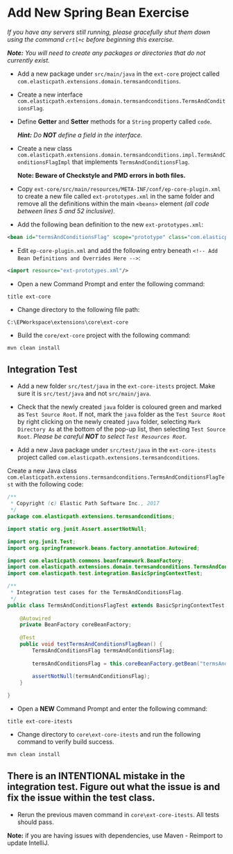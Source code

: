 # Add New Spring Bean Exercise

_If you have any servers still running, please gracefully shut them down using the command `crtl+c` before beginning this exercise._

_**Note:** You will need to create any packages or directories that do not currently exist._

* Add a new package under `src/main/java` in the `ext-core` project called `com.elasticpath.extensions.domain.termsandconditions`.

* Create a new interface `com.elasticpath.extensions.domain.termsandconditions.TermsAndConditionsFlag`.

* Define **Getter** and **Setter** methods for a `String` property called `code`.
	
	_**Hint:** Do **NOT** define a field in the interface._

* Create a new class `com.elasticpath.extensions.domain.termsandconditions.impl.TermsAndConditionsFlagImpl` that implements `TermsAndConditionsFlag`.

	__**Note:** Beware of Checkstyle and PMD errors in both files.__

* Copy `ext-core/src/main/resources/META-INF/conf/ep-core-plugin.xml` to create a new file called `ext-prototypes.xml` in the same folder and remove all the definitions within the main `<beans>` element _(all code between lines 5 and 52 inclusive)_.

* Add the following bean definition to the new `ext-prototypes.xml`:

```xml
<bean id="termsAndConditionsFlag" scope="prototype" class="com.elasticpath.extensions.domain.termsandconditions.impl.TermsAndConditionsFlagImpl" />
```

* Edit `ep-core-plugin.xml` and add the following entry beneath `<!-- Add Bean Definitions and Overrides Here -->`:

```xml
<import resource="ext-prototypes.xml"/>
```

* Open a new Command Prompt and enter the following command:

```
title ext-core
```

* Change directory to the following file path: 
```
C:\EPWorkspace\extensions\core\ext-core
```

* Build the `core/ext-core` project with the following command:
```sh
mvn clean install
```

## Integration Test

* Add a new folder `src/test/java` in the `ext-core-itests` project.  Make sure it is `src/test/java` and not `src/main/java`.

* Check that the newly created `java` folder is coloured green and marked as `Test Source Root`. If not, mark the `java` folder as the `Test Source Root` by right clicking on the newly created `java` folder, selecting `Mark Directory As` at the bottom of the pop-up list, then selecting `Test Source Root`. _Please be careful **NOT** to select `Test Resources Root`._

* Add a new Java package under `src/test/java` in the `ext-core-itests` project called `com.elasticpath.extensions.termsandconditions`.

Create a new Java class `com.elasticpath.extensions.termsandconditions.TermsAndConditionsFlagTest` with the following code:

```java
/**
 * Copyright (c) Elastic Path Software Inc., 2017
 */
package com.elasticpath.extensions.termsandconditions;

import static org.junit.Assert.assertNotNull;

import org.junit.Test;
import org.springframework.beans.factory.annotation.Autowired;

import com.elasticpath.commons.beanframework.BeanFactory;
import com.elasticpath.extensions.domain.termsandconditions.TermsAndConditionsFlag;
import com.elasticpath.test.integration.BasicSpringContextTest;

/**
 * Integration test cases for the TermsAndConditionsFlag.
 */
public class TermsAndConditionsFlagTest extends BasicSpringContextTest {
	
	@Autowired
	private BeanFactory coreBeanFactory;
	
	@Test
	public void testTermsAndConditionsFlagBean() {
		TermsAndConditionsFlag termsAndConditionsFlag;
		
		termsAndConditionsFlag = this.coreBeanFactory.getBean("termsAndConditionsBeanFlag");
		
		assertNotNull(termsAndConditionsFlag);
	}

}
```

* Open a **NEW** Command Prompt and enter the following command:

```
title ext-core-itests
```

* Change directory to `core\ext-core-itests` and run the following command to verify build success. 

```sh
mvn clean install
```

There is an **INTENTIONAL** mistake in the integration test. Figure out what the issue is and fix the issue within the test class.
------

* Rerun the previous maven command in `core\ext-core-itests`. All tests should pass.

**Note:** if you are having issues with  dependencies, use Maven - Reimport to update IntelliJ.
